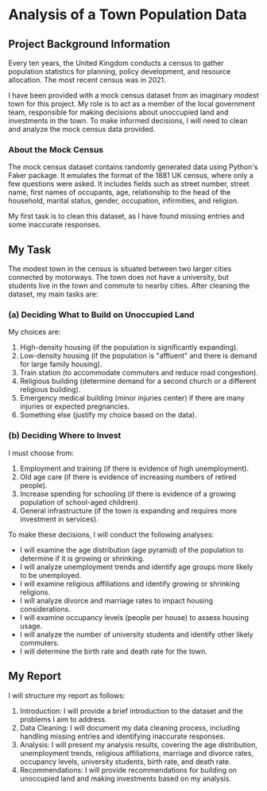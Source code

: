 # Analysis of a Town Population Data


## Project Background Information

Every ten years, the United Kingdom conducts a census to gather population statistics for planning, policy development, and resource allocation. The most recent census was in 2021.

I have been provided with a mock census dataset from an imaginary modest town for this project. My role is to act as a member of the local government team, responsible for making decisions about unoccupied land and investments in the town. To make informed decisions, I will need to clean and analyze the mock census data provided.

### About the Mock Census

The mock census dataset contains randomly generated data using Python's Faker package. It emulates the format of the 1881 UK census, where only a few questions were asked. It includes fields such as street number, street name, first names of occupants, age, relationship to the head of the household, marital status, gender, occupation, infirmities, and religion.

My first task is to clean this dataset, as I have found missing entries and some inaccurate responses.

## My Task

The modest town in the census is situated between two larger cities connected by motorways. The town does not have a university, but students live in the town and commute to nearby cities. After cleaning the dataset, my main tasks are:

### (a) Deciding What to Build on Unoccupied Land

My choices are:

1. High-density housing (if the population is significantly expanding).
2. Low-density housing (if the population is "affluent" and there is demand for large family housing).
3. Train station (to accommodate commuters and reduce road congestion).
4. Religious building (determine demand for a second church or a different religious building).
5. Emergency medical building (minor injuries center) if there are many injuries or expected pregnancies.
6. Something else (justify my choice based on the data).

### (b) Deciding Where to Invest

I must choose from:

1. Employment and training (if there is evidence of high unemployment).
2. Old age care (if there is evidence of increasing numbers of retired people).
3. Increase spending for schooling (if there is evidence of a growing population of school-aged children).
4. General infrastructure (if the town is expanding and requires more investment in services).

To make these decisions, I will conduct the following analyses:

- I will examine the age distribution (age pyramid) of the population to determine if it is growing or shrinking.
- I will analyze unemployment trends and identify age groups more likely to be unemployed.
- I will examine religious affiliations and identify growing or shrinking religions.
- I will analyze divorce and marriage rates to impact housing considerations.
- I will examine occupancy levels (people per house) to assess housing usage.
- I will analyze the number of university students and identify other likely commuters.
- I will determine the birth rate and death rate for the town.

## My Report

I will structure my report as follows:

1. Introduction: I will provide a brief introduction to the dataset and the problems I aim to address.
2. Data Cleaning: I will document my data cleaning process, including handling missing entries and identifying inaccurate responses.
3. Analysis: I will present my analysis results, covering the age distribution, unemployment trends, religious affiliations, marriage and divorce rates, occupancy levels, university students, birth rate, and death rate.
4. Recommendations: I will provide recommendations for building on unoccupied land and making investments based on my analysis.
